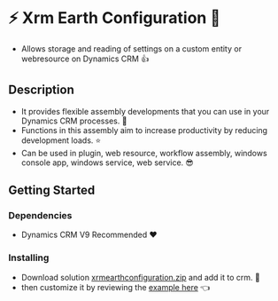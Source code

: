 # :zap: Xrm Earth Configuration :floppy_disk:

* Allows storage and reading of settings on a custom entity or webresource on Dynamics CRM :+1:

## Description

* It provides flexible assembly developments that you can use in your Dynamics CRM processes. :running:
* Functions in this assembly aim to increase productivity by reducing development loads. :star:
* Can be used in plugin, web resource, workflow assembly, windows console app, windows service, web service. :sunglasses:

## Getting Started

### Dependencies

* Dynamics CRM V9 Recommended :heart:

### Installing

* Download solution [xrmearthconfiguration.zip](https://drive.google.com/file/d/1Du6HcDSkTQc234PdDdh78vL3MwNw5nOb/view?usp=sharing) and add it to crm. :floppy_disk:
* then customize it by reviewing the [example here](https://drive.google.com/drive/folders/1TqphqroZjoSX_5LiWJWiFe3lh3IZOUaE?usp=sharing) :point_left:
